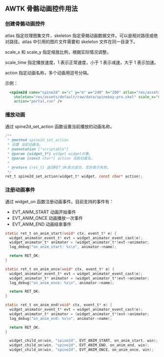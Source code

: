 ## AWTK 骨骼动画控件用法

### 创建骨骼动画控件

atlas 指定纹理图集文件，skeleton 指定骨骼动画数据文件。可以是相对路径或绝对路径。atlas 中引用的图片文件需要和 skeleton 文件在同一目录下。

scale_x 和 scale_y 指定缩放比例，根据实际情况调整。

scale_time 指定播放速度，1 表示正常速度，小于 1 表示减速，大于 1 表示加速。

action 指定动画名称，多个动画用逗号分隔。

示例：

```xml
  <spine2d name="spine2d" x="c" y="m" w="240" h="200" atlas="res/assets/default/raw/data/spineboy-pma.atlas"
    skeleton="res/assets/default/raw/data/spineboy-pro.skel" scale_x="0.5" scale_y="0.5" 
    action="portal,run" />
```

### 播放动画

通过 spine2d_set_action 函数设置当前播放的动画名称。

```c
/**
 * @method spine2d_set_action
 * 设置 当前动画名。
 * @annotation ["scriptable"]
 * @param {widget_t*} widget widget对象。
 * @param {const char*} action 当前动画名。
 *
 * @return {ret_t} 返回RET_OK表示成功，否则表示失败。
 */
ret_t spine2d_set_action(widget_t* widget, const char* action);
```

### 注册动画事件

通过 widget_on 函数注册动画事件。目前支持的事件有：

* EVT_ANIM_START 动画开始事件
* EVT_ANIM_ONCE 动画播放一次事件
* EVT_ANIM_END 动画结束事件

```c
static ret_t on_anim_start(void* ctx, event_t* e) {
  widget_animator_event_t* evt = widget_animator_event_cast(e);
  widget_animator_t* animator = (widget_animator_t*)evt->animator;
  log_debug("on_anim_start: %s\n", animator->name);

  return RET_OK;
}

static ret_t on_anim_once(void* ctx, event_t* e) {
  widget_animator_event_t* evt = widget_animator_event_cast(e);
  widget_animator_t* animator = (widget_animator_t*)evt->animator;
  log_debug("on_anim_once: %s\n", animator->name);

  return RET_OK;
}

static ret_t on_anim_end(void* ctx, event_t* e) {
  widget_animator_event_t* evt = widget_animator_event_cast(e);
  widget_animator_t* animator = (widget_animator_t*)evt->animator;
  log_debug("on_anim_end: %s\n", animator->name);

  return RET_OK;
}

  widget_child_on(win, "spine2d", EVT_ANIM_START, on_anim_start, win); 
  widget_child_on(win, "spine2d", EVT_ANIM_END, on_anim_end, win); 
  widget_child_on(win, "spine2d", EVT_ANIM_ONCE, on_anim_once, win); 
```